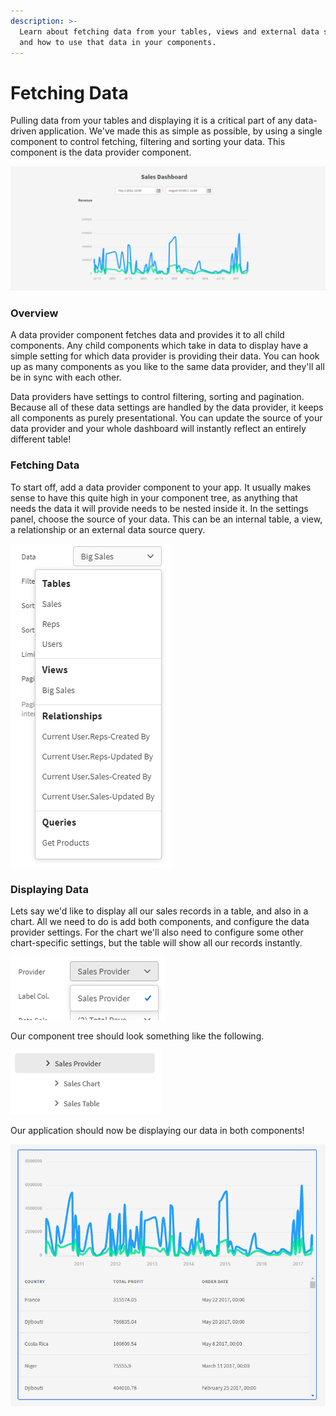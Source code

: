 ```yaml
---
description: >-
  Learn about fetching data from your tables, views and external data sources,
  and how to use that data in your components.
---
```


# Fetching Data

Pulling data from your tables and displaying it is a critical part of any data-driven application. We've made this as simple as possible, by using a single component to control fetching, filtering and sorting your data. This component is the data provider component.

![An example dashboard](../.gitbook/assets/image%20%2813%29.png)

### Overview

A data provider component fetches data and provides it to all child components. Any child components which take in data to display have a simple setting for which data provider is providing their data. You can hook up as many components as you like to the same data provider, and they'll all be in sync with each other.

Data providers have settings to control filtering, sorting and pagination. Because all of these data settings are handled by the data provider, it keeps all components as purely presentational. You can update the source of your data provider and your whole dashboard will instantly reflect an entirely different table!

### Fetching Data

To start off, add a data provider component to your app. It usually makes sense to have this quite high in your component tree, as anything that needs the data it will provide needs to be nested inside it. In the settings panel, choose the source of your data. This can be an internal table, a view, a relationship or an external data source query.

![Choosing the data source of a data provider component](../.gitbook/assets/image%20%2816%29.png)

### Displaying Data

Lets say we'd like to display all our sales records in a table, and also in a chart. All we need to do is add both components, and configure the data provider settings. For the chart we'll also need to configure some other chart-specific settings, but the table will show all our records instantly.

![Choosing the data provider setting](../.gitbook/assets/image%20%2815%29.png)

Our component tree should look something like the following.

![Simple component tree to display data](../.gitbook/assets/image%20%2812%29.png)

Our application should now be displaying our data in both components!

![Simple app displaying sales records](../.gitbook/assets/image%20%2814%29.png)

